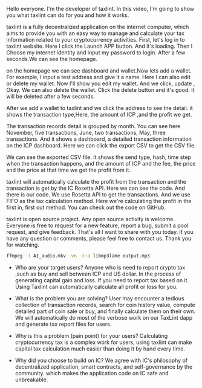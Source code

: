 Hello everyone. I'm the developer of taxlint.
In this video, I'm going to show you what taxlint can do for you and how it works.

taxlint is a fully decentralized application on the internet computer, which aims to provide you with an easy way to manage and calculate your tax information related to your cryptocurrency activities.
First, let's log in to taxlint website.
Here I click the Launch APP button. And it's loading. Then I Choose my internet identity and input my password to login. After a few seconds.We can see the homepage.

on the homepage we can see dashboard and wallet.Now lets add  a wallet. For example, I input a test address and give it a name. Here I can also edit or delete my wallet. Now I'll show you edit my wallet.
And we click, update , Okay.
We can also delete the wallet. Click the delete button and it's good. It will be deleted after a few seconds.

After we add a wallet to taxlint and we click the address to see the detail. it shows the transaction type,Here, the amount of ICP ,and the profit we get.

The transaction records detail is grouped by month. You can see here November, five transactions, June, two transactions, May, three transactions.
And it shows a dashboard, a detailed transaction information on the ICP dashboard. Here we can click the export CSV to get the CSV file.

We can see the exported CSV file. It shows the send type, hash, time step when the transaction happens, and the amount of ICP and the fee, the price and the price at that time we get the profit from it. 

taxlint will automatically calculate the profit from the transaction and the transaction is get by the IC Rosetta API. Here we can see the code. And there is our code. We use Rosetta API to get the transactions. And we use FIFO as the tax calculation method. Here we're calculating the profit in the first in, first out method. You can check out the code on GitHub.

 taxlint is open source project. Any open source activity is welcome. Everyone is free to request for a new feature, report a bug, submit a pool request, and give feedback. That's all I want to share with you today. If you have any question or comments, please feel free to contact us. Thank you for watching.

```bash
ffmpeg -i AI_audio.mkv -vn -c:a libmp3lame output.mp3
```
- Who are your target users?
    Anyone who is need to report crypto tax ,such as  buy and sell between ICP and US dollar.
    In the process of generating capital gain and loss. If you need to report tax based on it. Using Taxlint can automatically calculate all profit or loss for you.


- What is the problem you are solving?
    User may encounter a tedious collection of transaction records, search for coin history value, compute detailed part of coin sale or buy, and finally calculate them on their own.
    We will automatically do most of the verbose work on our TaxLint dapp and generate tax report files for users.

- Why is this a problem (pain point) for your users?
    Calculating cryptocurrency tax is a complex work for users, using taxlint can make capital tax calculation much easier than doing it by hand every time.

- Why did you choose to build on IC?
    We agree with IC's philosophy of decentralized application, smart contracts, and self-governance by the community.  which makes the application code on IC safe and unbreakable.
